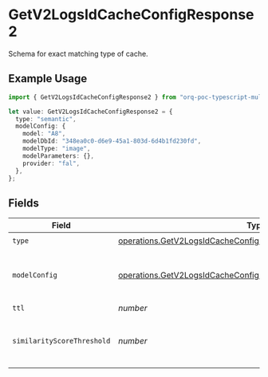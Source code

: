 # GetV2LogsIdCacheConfigResponse2

Schema for exact matching type of cache.

## Example Usage

```typescript
import { GetV2LogsIdCacheConfigResponse2 } from "orq-poc-typescript-multi-env-version/models/operations";

let value: GetV2LogsIdCacheConfigResponse2 = {
  type: "semantic",
  modelConfig: {
    model: "A8",
    modelDbId: "348ea0c0-d6e9-45a1-803d-6d4b1fd230fd",
    modelType: "image",
    modelParameters: {},
    provider: "fal",
  },
};
```

## Fields

| Field                                                                                                                                              | Type                                                                                                                                               | Required                                                                                                                                           | Description                                                                                                                                        |
| -------------------------------------------------------------------------------------------------------------------------------------------------- | -------------------------------------------------------------------------------------------------------------------------------------------------- | -------------------------------------------------------------------------------------------------------------------------------------------------- | -------------------------------------------------------------------------------------------------------------------------------------------------- |
| `type`                                                                                                                                             | [operations.GetV2LogsIdCacheConfigResponse200ApplicationJSONType](../../models/operations/getv2logsidcacheconfigresponse200applicationjsontype.md) | :heavy_check_mark:                                                                                                                                 | N/A                                                                                                                                                |
| `modelConfig`                                                                                                                                      | [operations.GetV2LogsIdCacheConfigModelConfig](../../models/operations/getv2logsidcacheconfigmodelconfig.md)                                       | :heavy_check_mark:                                                                                                                                 | Configuration of embedding model to be used                                                                                                        |
| `ttl`                                                                                                                                              | *number*                                                                                                                                           | :heavy_minus_sign:                                                                                                                                 | Time To Live                                                                                                                                       |
| `similarityScoreThreshold`                                                                                                                         | *number*                                                                                                                                           | :heavy_minus_sign:                                                                                                                                 | A floating-point number typically ranging from 0 to 1.                                                                                             |